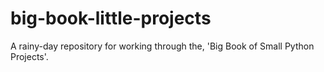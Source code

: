 # big-book-little-projects
A rainy-day repository for working through the, 'Big Book of Small Python Projects'.
